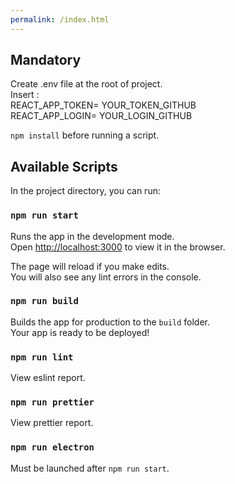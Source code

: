 ```yaml
---
permalink: /index.html
---
```


## Mandatory

Create .env file at the root of project.<br />
Insert :<br />
REACT_APP_TOKEN= YOUR_TOKEN_GITHUB<br />
REACT_APP_LOGIN= YOUR_LOGIN_GITHUB

`npm install` before running a script.

## Available Scripts

In the project directory, you can run:

### `npm run start`

Runs the app in the development mode.<br />
Open [http://localhost:3000](http://localhost:3000) to view it in the browser.

The page will reload if you make edits.<br />
You will also see any lint errors in the console.

### `npm run build`

Builds the app for production to the `build` folder.<br />
Your app is ready to be deployed!

### `npm run lint`

View eslint report.

### `npm run prettier`

View prettier report.

### `npm run electron`

Must be launched after `npm run start`.
